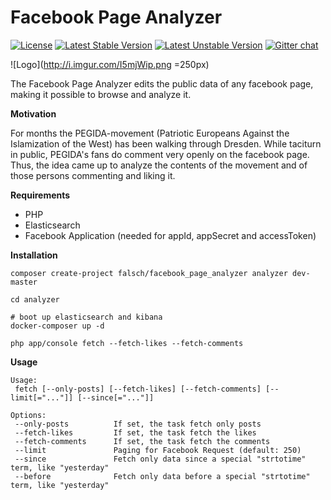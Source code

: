 # Facebook Page Analyzer

[![License](https://poser.pugx.org/falsch/facebook_page_analyzer/license)](https://packagist.org/packages/falsch/facebook_page_analyzer)
[![Latest Stable Version](https://poser.pugx.org/falsch/facebook_page_analyzer/v/stable)](https://packagist.org/packages/falsch/facebook_page_analyzer)
[![Latest Unstable Version](https://poser.pugx.org/falsch/facebook_page_analyzer/v/unstable)](https://packagist.org/packages/falsch/facebook_page_analyzer)
[![Gitter chat](https://badges.gitter.im/0x46616c6b/facebook_page_analyzer.png)](https://gitter.im/0x46616c6b/facebook_page_analyzer)

![Logo](http://i.imgur.com/I5mjWip.png =250px)

The Facebook Page Analyzer edits the public data of any facebook page, making it possible to browse and analyze it.

**Motivation**

For months the PEGIDA-movement (Patriotic Europeans Against the Islamization of the West) has been walking through Dresden. While taciturn in public, PEGIDA's fans do comment very openly on the facebook page. Thus, the idea came up to analyze the contents of the movement and of those persons commenting and liking it.

**Requirements**

- PHP
- Elasticsearch
- Facebook Application (needed for appId, appSecret and accessToken)

**Installation**

	composer create-project falsch/facebook_page_analyzer analyzer dev-master

	cd analyzer

	# boot up elasticsearch and kibana
	docker-composer up -d

	php app/console fetch --fetch-likes --fetch-comments


**Usage**

	Usage:
	 fetch [--only-posts] [--fetch-likes] [--fetch-comments] [--limit[="..."]] [--since[="..."]]
	
	Options:
	 --only-posts          If set, the task fetch only posts
	 --fetch-likes         If set, the task fetch the likes
	 --fetch-comments      If set, the task fetch the comments
	 --limit               Paging for Facebook Request (default: 250)
	 --since               Fetch only data since a special "strtotime" term, like "yesterday"
	 --before              Fetch only data before a special "strtotime" term, like "yesterday"
